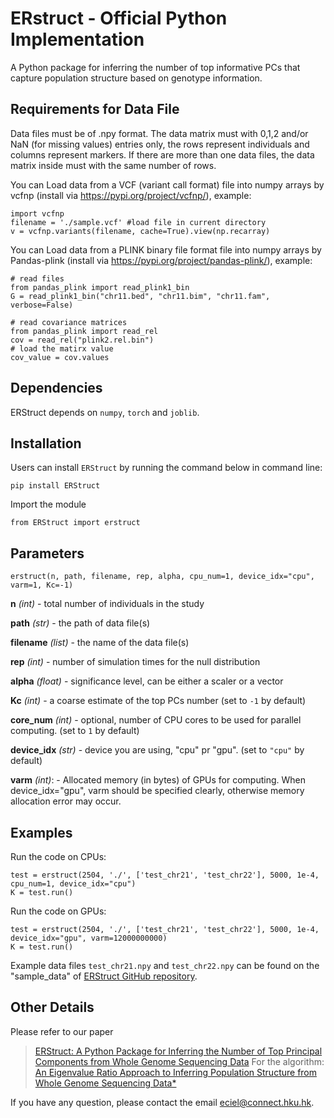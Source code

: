 # ERstruct - Official Python Implementation

A Python package for inferring the number of top informative PCs that capture population structure based on genotype information.

## Requirements for Data File
Data files must be of .npy format. The data matrix must with 0,1,2 and/or NaN (for missing values) entries only, the rows represent individuals and columns represent markers. If there are more than one data files, the data matrix inside must with the same number of rows.

You can Load data from a VCF (variant call format) file into numpy arrays by vcfnp (install via https://pypi.org/project/vcfnp/), example:
```
import vcfnp
filename = './sample.vcf' #load file in current directory
v = vcfnp.variants(filename, cache=True).view(np.recarray)
```

You can Load data from a PLINK binary file format file into numpy arrays by Pandas-plink (install via https://pypi.org/project/pandas-plink/), example:
```
# read files
from pandas_plink import read_plink1_bin
G = read_plink1_bin("chr11.bed", "chr11.bim", "chr11.fam", verbose=False) 

# read covariance matrices
from pandas_plink import read_rel
cov = read_rel("plink2.rel.bin")
# load the matirx value
cov_value = cov.values
```


## Dependencies
ERStruct depends on `numpy`, `torch` and `joblib`.

## Installation
Users can install `ERStruct` by running the command below in command line:
```commandline
pip install ERStruct
```

Import the module
```
from ERStruct import erstruct
```
## Parameters
```
erstruct(n, path, filename, rep, alpha, cpu_num=1, device_idx="cpu", varm=1, Kc=-1)
```

**n** *(int)* - total number of individuals in the study

**path** *(str)* - the path of data file(s)

**filename** *(list)* - the name of the data file(s)

**rep** *(int)* - number of simulation times for the null distribution

**alpha** *(float)* - significance level, can be either a scaler or a vector

**Kc** *(int)* - a coarse estimate of the top PCs number (set to `-1` by default)

**core_num** *(int)* - optional, number of CPU cores to be used for parallel computing. (set to `1` by default)

**device_idx** *(str)* - device you are using, "cpu" pr "gpu". (set to `"cpu"` by default)

**varm** *(int)*: - Allocated memory (in bytes) of GPUs for computing. When device_idx="gpu", varm should be specified clearly, otherwise memory allocation error may occur.

## Examples
Run the code on CPUs:
```commandline
test = erstruct(2504, './', ['test_chr21', 'test_chr22'], 5000, 1e-4, cpu_num=1, device_idx="cpu")
K = test.run()
```
Run the code on GPUs:
```commandline
test = erstruct(2504, './', ['test_chr21', 'test_chr22'], 5000, 1e-4, device_idx="gpu", varm=12000000000)
K = test.run()
```
Example data files `test_chr21.npy` and `test_chr22.npy` can be found on the "sample_data" of [ERStruct GitHub repository](https://github.com/ecielyang/ERStruct).




## Other Details
Please refer to our paper
> [ERStruct: A Python Package for Inferring the Number of Top Principal Components from Whole Genome Sequencing Data](https://www.biorxiv.org/content/10.1101/2022.08.15.503962v2)
For the algorithm:
> [An Eigenvalue Ratio Approach to Inferring Population Structure from Whole Genome Sequencing Data*]([https://www.biorxiv.org/content/10.1101/2022.08.15.503962v2](https://arxiv.org/abs/2104.01944))

If you have any question, please contact the email eciel@connect.hku.hk.
